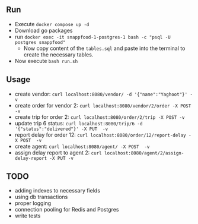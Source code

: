 ## Run
- Execute `docker compose up -d`
- Download go packages
- run `docker exec -it snappfood-1-postgres-1 bash -c "psql -U postgres snappfood"` 
    - Now copy content of the `tables.sql` and paste into the terminal to create the necessary tables.
- Now execute `bash run.sh`

## Usage
- create vendor: `curl localhost:8080/vendor/ -d '{"name":"Yaghoot"}' -v`
- create order for vendor 2: `curl localhost:8080/vendor/2/order -X POST -v`
- create trip for order 2: `curl localhost:8080/order/2/trip -X POST -v`
- update trip 6 status: `curl localhost:8080/trip/6 -d '{"status":"delivered"}' -X PUT  -v`
- report delay for order 12: `curl localhost:8080/order/12/report-delay -X POST  -v`
- create agent: `curl localhost:8080/agent/ -X POST  -v`
- assign delay report to agent 2: `curl localhost:8080/agent/2/assign-delay-report -X PUT -v`


## TODO
- adding indexes to necessary fields
- using db transactions
- proper logging
- connection pooling for Redis and Postgres
- write tests
